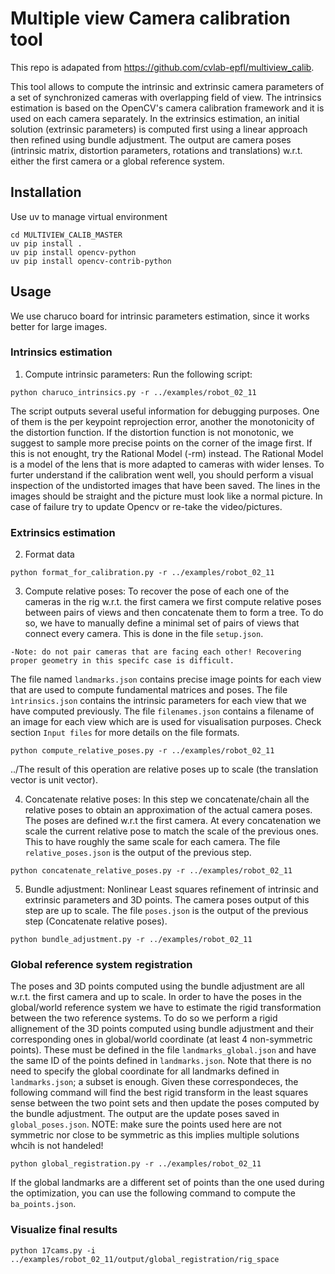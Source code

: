 # Multiple view Camera calibration tool

This repo is adapated from https://github.com/cvlab-epfl/multiview_calib.

This tool allows to compute the intrinsic and extrinsic camera parameters of a set of synchronized cameras with overlapping field of view. The intrinsics estimation is based on the OpenCV's camera calibration framework and it is used on each camera separately. In the extrinsics estimation, an initial solution (extrinsic parameters) is computed first using a linear approach then refined using bundle adjustment.  The output are camera poses (intrinsic matrix, distortion parameters, rotations and translations) w.r.t. either the first camera or a global reference system.

## Installation
Use uv to manage virtual environment 

```
cd MULTIVIEW_CALIB_MASTER
uv pip install .
uv pip install opencv-python
uv pip install opencv-contrib-python
```


## Usage

We use charuco board for intrinsic parameters estimation, since it works better for large images. 

### Intrinsics estimation
1. Compute intrinsic parameters:
Run the following script:
```
python charuco_intrinsics.py -r ../examples/robot_02_11
```
The script outputs several useful information for debugging purposes. One of them is the per keypoint reprojection error, another the monotonicity of the distortion function. If the distortion function is not monotonic, we suggest to sample more precise points on the corner of the image first. If this is not enought, try the Rational Model (-rm) instead. The Rational Model is a model of the lens that is more adapted to cameras with wider lenses.
To furter understand if the calibration went well, you should perform a visual inspection of the undistorted images that have been saved. The lines in the images should be straight and the picture must look like a normal picture. In case of failure try to update Opencv or re-take the video/pictures.

### Extrinsics estimation

2. Format data 
```
python format_for_calibration.py -r ../examples/robot_02_11
```

3. Compute relative poses:
To recover the pose of each one of the cameras in the rig w.r.t. the first camera we first compute relative poses between pairs of views and then concatenate them to form a tree. To do so, we have to manually define a minimal set of pairs of views that connect every camera. This is done in the file `setup.json`.
```
-Note: do not pair cameras that are facing each other! Recovering proper geometry in this specifc case is difficult.
```
The file named `landmarks.json` contains precise image points for each view that are used to compute fundamental matrices and poses. The file `ìntrinsics.json` contains the intrinsic parameters for each view that we have computed previously. The file `filenames.json` contains a filename of an image for each view which are is used for visualisation purposes.
Check section `Input files` for more details on the file formats.

```
python compute_relative_poses.py -r ../examples/robot_02_11
```
../The result of this operation are relative poses up to scale (the translation vector is unit vector).


4. Concatenate relative poses:
In this step we concatenate/chain all the relative poses to obtain an approximation of the actual camera poses. The poses are defined w.r.t the first camera. At every concatenation we scale the current relative pose to match the scale of the previous ones. This to have roughly the same scale for each camera.
The file `relative_poses.json` is the output of the previous step.
```
python concatenate_relative_poses.py -r ../examples/robot_02_11
```
5. Bundle adjustment:
Nonlinear Least squares refinement of intrinsic and extrinsic parameters and 3D points. The camera poses output of this step are up to scale.
The file `poses.json` is the output of the previous step (Concatenate relative poses).
```
python bundle_adjustment.py -r ../examples/robot_02_11 
```

### Global reference system registration
The poses and 3D points computed using the bundle adjustment are all w.r.t. the first camera and up to scale.
In order to have the poses in the global/world reference system we have to estimate the rigid transformation between the two reference systems. To do so we perform a rigid allignement of the 3D points computed using bundle adjustment and their corresponding ones in global/world coordinate (at least 4 non-symmetric points). These must be defined in the file `landmarks_global.json` and have the same ID of the points defined in `landmarks.json`. Note that there is no need to specify the global coordinate for all landmarks defined in `landmarks.json`; a subset is enough. Given these correspondeces, the following command will find the best rigid transform in the least squares sense between the two point sets and then update the poses computed by the bundle adjustment. The output are the update poses saved in `global_poses.json`. NOTE: make sure the points used here are not symmetric nor close to be symmetric as this implies multiple solutions whcih is not handeled!
```
python global_registration.py -r ../examples/robot_02_11
```
If the global landmarks are a different set of points than the one used during the optimization, you can use the following command to compute the `ba_points.json`.

### Visualize final results
```
python 17cams.py -i ../examples/robot_02_11/output/global_registration/rig_space 
```

